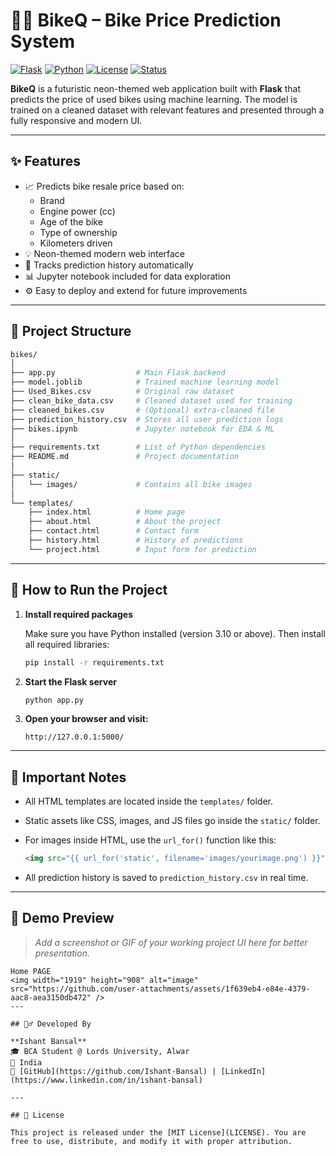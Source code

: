 # 🚴‍♂️ BikeQ – Bike Price Prediction System

[![Flask](https://img.shields.io/badge/Built%20with-Flask-blue.svg)](https://flask.palletsprojects.com/)
[![Python](https://img.shields.io/badge/Python-3.10+-brightgreen.svg)](https://www.python.org/)
[![License](https://img.shields.io/badge/License-MIT-yellow.svg)]()
[![Status](https://img.shields.io/badge/Status-Active-green.svg)]()

**BikeQ** is a futuristic neon-themed web application built with **Flask** that predicts the price of used bikes using machine learning. The model is trained on a cleaned dataset with relevant features and presented through a fully responsive and modern UI.

---

## ✨ Features

- 📈 Predicts bike resale price based on:
  - Brand
  - Engine power (cc)
  - Age of the bike
  - Type of ownership
  - Kilometers driven
- 💡 Neon-themed modern web interface
- 📑 Tracks prediction history automatically
- 📊 Jupyter notebook included for data exploration
- ⚙️ Easy to deploy and extend for future improvements

---

## 📁 Project Structure

```bash
bikes/
│
├── app.py                  # Main Flask backend
├── model.joblib            # Trained machine learning model
├── Used_Bikes.csv          # Original raw dataset
├── clean_bike_data.csv     # Cleaned dataset used for training
├── cleaned_bikes.csv       # (Optional) extra-cleaned file
├── prediction_history.csv  # Stores all user prediction logs
├── bikes.ipynb             # Jupyter notebook for EDA & ML
│
├── requirements.txt        # List of Python dependencies
├── README.md               # Project documentation
│
├── static/
│   └── images/             # Contains all bike images
│
└── templates/
    ├── index.html          # Home page
    ├── about.html          # About the project
    ├── contact.html        # Contact form
    ├── history.html        # History of predictions
    └── project.html        # Input form for prediction
```

---

## 🚀 How to Run the Project

1. **Install required packages**

   Make sure you have Python installed (version 3.10 or above). Then install all required libraries:

   ```bash
   pip install -r requirements.txt
   ```

2. **Start the Flask server**

   ```bash
   python app.py
   ```

3. **Open your browser and visit:**

   ```
   http://127.0.0.1:5000/
   ```

---

## 📌 Important Notes

- All HTML templates are located inside the `templates/` folder.
- Static assets like CSS, images, and JS files go inside the `static/` folder.
- For images inside HTML, use the `url_for()` function like this:

  ```html
  <img src="{{ url_for('static', filename='images/yourimage.png') }}" alt="Bike Image">
  ```

- All prediction history is saved to `prediction_history.csv` in real time.

---

## 🌄 Demo Preview

> _Add a screenshot or GIF of your working project UI here for better presentation._

```
Home PAGE
<img width="1919" height="908" alt="image" src="https://github.com/user-attachments/assets/1f639eb4-e84e-4379-aac8-aea3150db472" />
---

## 🙋‍♂️ Developed By

**Ishant Bansal**  
🎓 BCA Student @ Lords University, Alwar  
📍 India  
🔗 [GitHub](https://github.com/Ishant-Bansal) | [LinkedIn](https://www.linkedin.com/in/ishant-bansal)

---

## 📃 License

This project is released under the [MIT License](LICENSE). You are free to use, distribute, and modify it with proper attribution.
